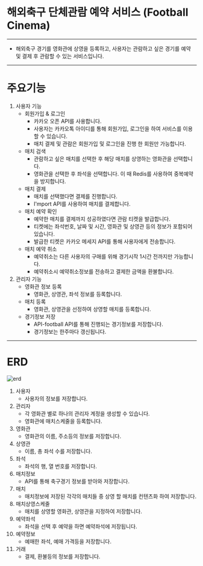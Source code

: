 # 해외축구 단체관람 예약 서비스 (Football Cinema)

---

* 해외축구 경기를 영화관에 상영을 등록하고, 사용자는 관람하고 싶은 경기를 예약 및 결제 후 관람할 수 있는 서비스입니다.

---
# 주요기능

1. 사용자 기능
   * 회원가입 & 로그인
       * 카카오 오픈 API를 사용합니다.
       * 사용자는 카카오톡 아이디를 통해 회원가입, 로그인을 하여 서비스를 이용할 수 있습니다.
       * 매치 결제 및 관람은 회원가입 및 로그인을 진행 한 회원만 가능합니다.
   * 매치 검색
     * 관람하고 싶은 매치를 선택한 후 해당 매치를 상영하는 영화관을 선택합니다.
     * 영화관을 선택한 후 좌석을 선택합니다. 이 때 Redis를 사용하여 중복예약을 방지합니다.
   * 매치 결제
     * 매치를 선택했다면 결제를 진행합니다.
     * I'mport API를 사용하여 매치를 결제합니다.
   * 매치 예약 확인
     * 예약한 매치를 결제까지 성공하였다면 관람 티켓을 발급합니다.
     * 티켓에는 좌석번호, 날짜 및 시간, 영화관 및 상영관 등의 정보가 포함되어있습니다.
     * 발급한 티켓은 카카오 메세지 API를 통해 사용자에게 전송합니다.
   * 매치 예약 취소
     * 예약취소는 다른 사용자의 구매를 위해 경기시작 1시간 전까지만 가능합니다.
     * 예약취소시 예약취소정보를 전송하고 결제한 금액을 환불합니다.
2. 관리자 기능
   * 영화관 정보 등록
     * 영화관, 상영관, 좌석 정보를 등록합니다.
   * 매치 등록
     * 영화관, 상영관을 선정하여 상영할 매치를 등록합니다.
   * 경기정보 저장
     * API-football API를 통해 진행되는 경기정보를 저장합니다.
     * 경기정보는 한주마다 갱신됩니다.

---
# ERD

![erd](https://i.ibb.co/K2TqYvN/football-Cinema-1.png)

1. 사용자
   * 사용자의 정보를 저장합니다.
2. 관리자
   * 각 영화관 별로 하나의 관리자 계정을 생성할 수 있습니다.
   * 영화관에 매치스케줄을 등록합니다.
3. 영화관
   * 영화관의 이름, 주소등의 정보를 저장합니다.
4. 상영관
   * 이름, 총 좌석 수를 저장합니다.
5. 좌석
   * 좌석의 행, 열 번호를 저장합니다.
6. 매치정보 
   * API를 통해 축구경기 정보를 받아와 저장합니다.
7. 매치
   * 매치정보에 저장된 각각의 매치들 중 상영 할 매치를 컨텐츠화 하여 저장합니다.
8. 매치상영스케줄
   * 매치를 상영할 영화관, 상영관을 지정하여 저장합니다.
9. 예약좌석
   * 좌석을 선택 후 예약을 하면 예약좌석에 저장됩니다.
10. 예약정보
    * 예매한 좌석, 예매 가격등을 저장합니다.
11. 거래
    * 결제, 환불등의 정보를 저장합니다.
